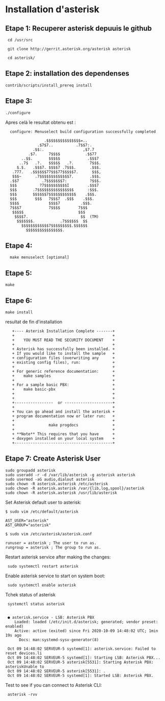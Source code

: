 # Installation d'asterisk



## Etape 1:  Recuperer asterisk depuuis le github


     cd /usr/src
     
     git clone http://gerrit.asterisk.org/asterisk asterisk
     
     cd asterisk/
     

## Etape 2:  installation des dependenses


    contrib/scripts/install_prereq install


## Etape 3: 

    ./configure
    
 Apres celà le resultat obtenu est :
 
 
      configure: Menuselect build configuration successfully completed

                     .$$$$$$$$$$$$$$$=..      
                  .$7$7..          .7$$7:.    
                .$$:.                 ,$7.7   
              .$7.     7$$$$           .$$77  
           ..$$.       $$$$$            .$$$7 
          ..7$   .?.   $$$$$   .?.       7$$$.
         $.$.   .$$$7. $$$$7 .7$$$.      .$$$.
       .777.   .$$$$$$77$$$77$$$$$7.      $$$,
       $$$~      .7$$$$$$$$$$$$$7.       .$$$.
      .$$7          .7$$$$$$$7:          ?$$$.
      $$$          ?7$$$$$$$$$$I        .$$$7 
      $$$       .7$$$$$$$$$$$$$$$$      :$$$. 
      $$$       $$$$$$7$$$$$$$$$$$$    .$$$.  
      $$$        $$$   7$$$7  .$$$    .$$$.   
      $$$$             $$$$7         .$$$.    
      7$$$7            7$$$$        7$$$      
       $$$$$                        $$$       
        $$$$7.                       $$  (TM)     
         $$$$$$$.           .7$$$$$$  $$      
           $$$$$$$$$$$$7$$$$$$$$$.$$$$$$      
             $$$$$$$$$$$$$$$$.                



## Etape 4: 
  
      make menuselect [optional]
    

## Etape 5: 

    make


## Etape 6: 

    make install
    
    
 resultat de fin d'installation 
 
 
       +---- Asterisk Installation Complete -------+
       +                                           +
       +    YOU MUST READ THE SECURITY DOCUMENT    +
       +                                           +
       + Asterisk has successfully been installed. +
       + If you would like to install the sample   +
       + configuration files (overwriting any      +
       + existing config files), run:              +
       +                                           +
       + For generic reference documentation:      +
       +    make samples                           +
       +                                           +
       + For a sample basic PBX:                   +
       +    make basic-pbx                         +
       +                                           +
       +                                           +
       +-----------------  or ---------------------+
       +                                           +
       + You can go ahead and install the asterisk +
       + program documentation now or later run:   +
       +                                           +
       +               make progdocs               +
       +                                           +
       + **Note** This requires that you have      +
       + doxygen installed on your local system    +
       +-------------------------------------------+
 
    
## Etape 7: Create Asterisk User

    
    sudo groupadd asterisk
    sudo useradd -r -d /var/lib/asterisk -g asterisk asterisk
    sudo usermod -aG audio,dialout asterisk
    sudo chown -R asterisk.asterisk /etc/asterisk
    sudo chown -R asterisk.asterisk /var/{lib,log,spool}/asterisk
    sudo chown -R asterisk.asterisk /usr/lib/asterisk


Set Asterisk default user to asterisk:

    $ sudo vim /etc/default/asterisk
    
    AST_USER="asterisk"
    AST_GROUP="asterisk"

    $ sudo vim /etc/asterisk/asterisk.conf
    
    runuser = asterisk ; The user to run as.
    rungroup = asterisk ; The group to run as.
  

Restart asterisk service after making the changes:

     sudo systemctl restart asterisk
      
      
 Enable asterisk service to start on system  boot:
 
 
     sudo systemctl enable asterisk
 
       
Tchek status of asterisk

     systemctl status asterisk
     

     ● asterisk.service - LSB: Asterisk PBX
        Loaded: loaded (/etc/init.d/asterisk; generated; vendor preset: enabled)
        Active: active (exited) since Fri 2020-10-09 14:48:02 UTC; 1min 19s ago
          Docs: man:systemd-sysv-generator(8)

     Oct 09 14:48:02 SERVEUR-5 systemd[1]: asterisk.service: Failed to reset devices.li
     Oct 09 14:48:02 SERVEUR-5 systemd[1]: Starting LSB: Asterisk PBX...
     Oct 09 14:48:02 SERVEUR-5 asterisk[5531]: Starting Asterisk PBX: asteriskUnable to
     Oct 09 14:48:02 SERVEUR-5 asterisk[5531]: .
     Oct 09 14:48:02 SERVEUR-5 systemd[1]: Started LSB: Asterisk PBX.
     
   
Test to see if you can connect to Asterisk CLI:
     
     asterisk -rvv
